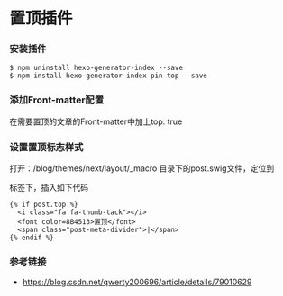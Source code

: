 # 置顶插件

### 安装插件
```
$ npm uninstall hexo-generator-index --save
$ npm install hexo-generator-index-pin-top --save
```
### 添加Front-matter配置
在需要置顶的文章的Front-matter中加上top: true

### 设置置顶标志样式
打开：/blog/themes/next/layout/_macro 目录下的post.swig文件，定位到<div class="post-meta">标签下，插入如下代码
```
{% if post.top %}
  <i class="fa fa-thumb-tack"></i>
  <font color=8B4513>置顶</font>
  <span class="post-meta-divider">|</span>
{% endif %}
```
### 参考链接
- https://blog.csdn.net/qwerty200696/article/details/79010629